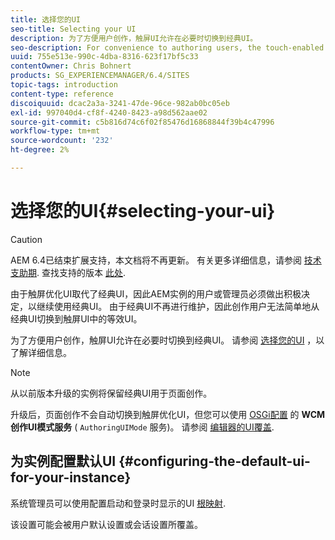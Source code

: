 ```yaml
---
title: 选择您的UI
seo-title: Selecting your UI
description: 为了方便用户创作，触屏UI允许在必要时切换到经典UI。
seo-description: For convenience to authoring users, the touch-enabled UI does allow for switching to the classic UI when necessary.
uuid: 755e513e-990c-4dba-8316-623f17bf5c33
contentOwner: Chris Bohnert
products: SG_EXPERIENCEMANAGER/6.4/SITES
topic-tags: introduction
content-type: reference
discoiquuid: dcac2a3a-3241-47de-96ce-982ab0bc05eb
exl-id: 997040d4-cf8f-4240-8423-a98d562aae02
source-git-commit: c5b816d74c6f02f85476d16868844f39b4c47996
workflow-type: tm+mt
source-wordcount: '232'
ht-degree: 2%

---
```


# 选择您的UI{#selecting-your-ui}

>[!CAUTION]
>
>AEM 6.4已结束扩展支持，本文档将不再更新。 有关更多详细信息，请参阅 [技术支助期](https://helpx.adobe.com/cn/support/programs/eol-matrix.html). 查找支持的版本 [此处](https://experienceleague.adobe.com/docs/).

由于触屏优化UI取代了经典UI，因此AEM实例的用户或管理员必须做出积极决定，以继续使用经典UI。 由于经典UI不再进行维护，因此创作用户无法简单地从经典UI切换到触屏UI中的等效UI。

为了方便用户创作，触屏UI允许在必要时切换到经典UI。 请参阅 [选择您的UI](/help/sites-authoring/select-ui.md) ，以了解详细信息。

>[!NOTE]
>
>从以前版本升级的实例将保留经典UI用于页面创作。
>
>升级后，页面创作不会自动切换到触屏优化UI，但您可以使用 [OSGi配置](/help/sites-deploying/configuring-osgi.md) 的 **WCM创作UI模式服务** ( `AuthoringUIMode` 服务)。 请参阅 [编辑器的UI覆盖](#uioverridesfortheeditor).

## 为实例配置默认UI {#configuring-the-default-ui-for-your-instance}

系统管理员可以使用配置启动和登录时显示的UI [根映射](/help/sites-deploying/osgi-configuration-settings.md#daycqrootmapping).

该设置可能会被用户默认设置或会话设置所覆盖。

